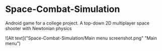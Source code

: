 # Space-Combat-Simulation
Android game for a college project. A top-down 2D multiplayer space shooter with Newtonian physics

![Alt text]("Space-Combat-Simulation/Main menu screenshot.png" "Main menu")
